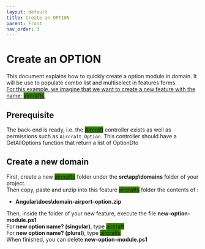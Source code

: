 ```yaml
---
layout: default
title: Create an OPTION
parent: Front
nav_order: 3
---
```


# Create an OPTION
This document explains how to quickly create a option module in domain. It will be use to populate combo list and multiselect in features forms.   
<u>For this example, we imagine that we want to create a new feature with the name: <span style="background-color:#327f00">aircrafts</span>.   </u>

## Prerequisite
The back-end is ready, i.e. the <span style="background-color:#327f00">Aircraft</span> controller exists as well as permissions such as `Aircraft_Option`. This controller should have a GetAllOptions function that return a list of OptionDto

## Create a new domain
First, create a new <span style="background-color:#327f00">aircrafts</span> folder under the **src\app\domains** folder of your project.   
Then copy, paste and unzip into this feature <span style="background-color:#327f00">aircrafts</span> folder the contents of :
  * **Angular\docs\domain-airport-option.zip** 

Then, inside the folder of your new feature, execute the file **new-option-module.ps1**   
For **new option name? (singular)**, type <span style="background-color:#327f00">aircraft</span>   
For **new option name? (plural)**, type <span style="background-color:#327f00">aircrafts</span>   
When finished, you can delete **new-option-module.ps1**   
